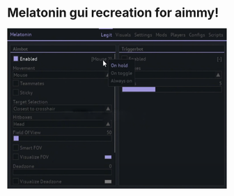 # Melatonin gui recreation for aimmy!
![melatonin](https://github.com/burycorpse/Aimmy-guis/blob/main/dadada%20(1).png)


